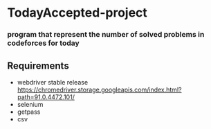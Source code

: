 # TodayAccepted-project
### program that represent the number of solved problems in codeforces for today
## Requirements
* webdriver stable release https://chromedriver.storage.googleapis.com/index.html?path=91.0.4472.101/
* selenium
* getpass
* csv

